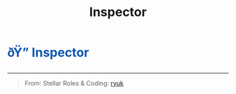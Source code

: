 ﻿---
lang: en-US
title: Inspector
prev:
next:
---

# <font color="#0d57af">ðŸ” <b>Inspector</b></font> <Badge text="Support" type="tip" vertical="middle"/>
---

> From: Stellar Roles & Coding: [ryuk](#)
